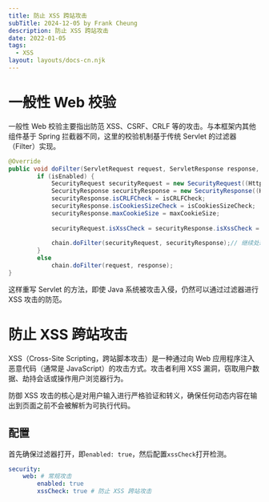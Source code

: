 ```yaml
---
title: 防止 XSS 跨站攻击
subTitle: 2024-12-05 by Frank Cheung
description: 防止 XSS 跨站攻击
date: 2022-01-05
tags:
  - XSS
layout: layouts/docs-cn.njk
---
```


# 一般性 Web 校验

一般性 Web 校验主要指出防范 XSS、CSRF、CRLF 等的攻击。与本框架内其他组件基于 Spring 拦截器不同，这里的校验机制基于传统
Servlet 的过滤器（Filter）实现。

```java
@Override
public void doFilter(ServletRequest request, ServletResponse response, FilterChain chain) throws IOException, ServletException {
        if (isEnabled) {
            SecurityRequest securityRequest = new SecurityRequest((HttpServletRequest) request);
            SecurityResponse securityResponse = new SecurityResponse((HttpServletResponse) response);
            securityResponse.isCRLFCheck = isCRLFCheck;
            securityResponse.isCookiesSizeCheck = isCookiesSizeCheck;
            securityResponse.maxCookieSize = maxCookieSize;
    
            securityRequest.isXssCheck = securityResponse.isXssCheck = isXssCheck;
    
            chain.doFilter(securityRequest, securityResponse);// 继续处理请求
        } 
        else
            chain.doFilter(request, response);
}
```

这样重写 Servlet 的方法，即使 Java 系统被攻击入侵，仍然可以通过过滤器进行 XSS 攻击的防范。

# 防止 XSS 跨站攻击

XSS（Cross-Site Scripting，跨站脚本攻击）是一种通过向 Web 应用程序注入恶意代码（通常是 JavaScript）的攻击方式。攻击者利用 XSS
漏洞，窃取用户数据、劫持会话或操作用户浏览器行为。

防御 XSS 攻击的核心是对用户输入进行严格验证和转义，确保任何动态内容在输出到页面之前不会被解析为可执行代码。

## 配置

首先确保过滤器打开，即`enabled: true`，然后配置`xssCheck`打开检测。

```yaml
security:
    web: # 常规攻击
        enabled: true
        xssCheck: true # 防止 XSS 跨站攻击
```